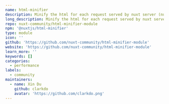 ```yaml
---
name: html-minifier
description: Minify the html for each request served by nuxt server (nuxt start)
long_description: Minify the html for each request served by nuxt server (nuxt start)
repo: nuxt-community/html-minifier-module
npm: '@nuxtjs/html-minifier'
type: module
icon: ''
github: 'https://github.com/nuxt-community/html-minifier-module'
website: 'https://github.com/nuxt-community/html-minifier-module'
learn_more: ''
keywords: []
categories:
  - performance
labels:
  - community
maintainers:
  - name: Xin Du
    github: clarkdo
    avatar: 'https://github.com/clarkdo.png'
---
```

